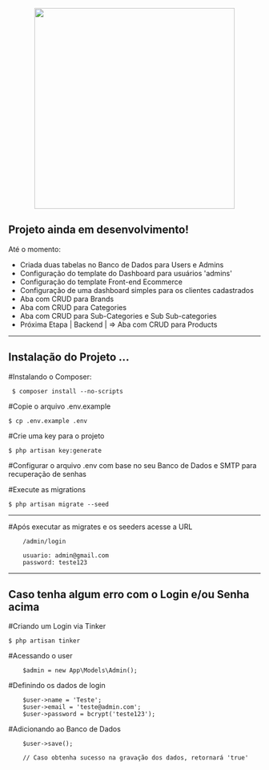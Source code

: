 <p align="center"><a href="https://laravel.com" target="_blank"><img src="https://raw.githubusercontent.com/laravel/art/master/logo-lockup/5%20SVG/2%20CMYK/1%20Full%20Color/laravel-logolockup-cmyk-red.svg" width="400"></a></p>


## Projeto ainda em desenvolvimento!

Até o momento:

* Criada duas tabelas no Banco de Dados para Users e Admins
* Configuração do template do Dashboard para usuários 'admins'
* Configuração do template Front-end Ecommerce
* Configuração de uma dashboard simples para os clientes cadastrados
* Aba com CRUD para Brands
* Aba com CRUD para Categories 
* Aba com CRUD para Sub-Categories e Sub Sub-categories
* Próxima Etapa | Backend | => Aba com CRUD para Products

<hr>

## Instalação do Projeto ...

 #Instalando o Composer:
 
     $ composer install --no-scripts
     
#Copie o arquivo .env.example

    $ cp .env.example .env

#Crie uma key para o projeto

    $ php artisan key:generate

#Configurar o arquivo .env com base no seu Banco de Dados e SMTP para recuperação de senhas 

#Execute as migrations

    $ php artisan migrate --seed
    
<hr>

#Após executar as migrates e os seeders acesse a URL 
            
        /admin/login 
        
        usuario: admin@gmail.com
        password: teste123


<hr>

## Caso tenha algum erro com o Login e/ou Senha acima

#Criando um Login via Tinker

    $ php artisan tinker

#Acessando o user

        $admin = new App\Models\Admin();

#Definindo os dados de login

        $user->name = 'Teste';
        $user->email = 'teste@admin.com';
        $user->password = bcrypt('teste123');

#Adicionando ao Banco de Dados

        $user->save();
        
        // Caso obtenha sucesso na gravação dos dados, retornará 'true' 
     

